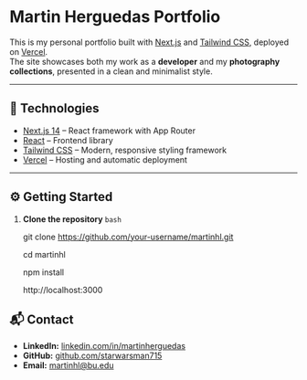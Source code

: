 # Martin Herguedas Portfolio

This is my personal portfolio built with [Next.js](https://nextjs.org) and [Tailwind CSS](https://tailwindcss.com), deployed on [Vercel](https://vercel.com).  
The site showcases both my work as a **developer** and my **photography collections**, presented in a clean and minimalist style.  

---

## 🚀 Technologies

- [Next.js 14](https://nextjs.org/) – React framework with App Router  
- [React](https://reactjs.org/) – Frontend library  
- [Tailwind CSS](https://tailwindcss.com/) – Modern, responsive styling framework  
- [Vercel](https://vercel.com/) – Hosting and automatic deployment  

---

## ⚙️ Getting Started

1. **Clone the repository**
```bash```

   git clone https://github.com/your-username/martinhl.git

   cd martinhl

   npm install

   http://localhost:3000
   


## 📬 Contact

- **LinkedIn:** [linkedin.com/in/martinherguedas](https://linkedin.com/in/martinherguedas)  
- **GitHub:** [github.com/starwarsman715](https://github.com/starwarsman715)  
- **Email:** [martinhl@bu.edu](mailto:martinhl@bu.edu)
